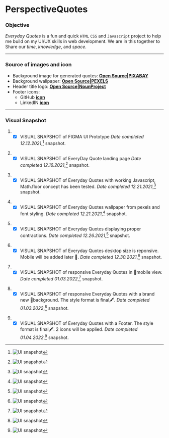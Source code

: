 # PerspectiveQuotes

### Objective

*Everyday Quotes* is a fun and quick <code>HTML</code> <code>CSS</code> and <code>Javascript</code> project to help me build on my UI/UX skills in web development. 
We are in this together to Share our *time*, *knowledge*, and *space*.

---
### Source of images and icon
- Background image for generated quotes: **[Open Source|PIXABAY](https://cdn.pixabay.com/photo/2016/10/29/01/30/abstract-1779589_960_720.png)**
- Background wallpaper: **[Open Source|PEXELS](https://images.pexels.com/photos/6775241/pexels-photo-6775241.jpeg?auto=compress&cs=tinysrgb&dpr=2&h=650&w=940)**
- Header title logo: **[Open Source|NounProject](https://thenounproject.com/icon/yoga-1952180/)**
- Footer icons:
    - GitHub **[icon](https://thenounproject.com/icon/github-4289652/)**
    - LinkedIN **[icon](https://thenounproject.com/icon/linkedin-2045581/)**

---
### Visual Snapshot

1. - [x] VISUAL SNAPSHOT of FIGMA UI Prototype *Date completed 12.12.2021*,[^1] snapshot.
[^1]: ![UI snapshot](https://github.com/TWOdunlami/PerspectiveQuotes/blob/localdev/images/figma.png)
2. - [x] VISUAL SNAPSHOT of EveryDay Quote landing page *Date completed 12.16.2021*,[^2] snapshot.
[^2]: ![UI snapshot](https://github.com/TWOdunlami/PerspectiveQuotes/blob/localdev/images/snapshot12162021.png)
3. - [x] VISUAL SNAPSHOT of Everyday Quotes with working Javascript, Math.floor concept has been tested. *Date completed 12.21.2021*,[^3] snapshot.
[^3]: ![UI snapshot](https://github.com/TWOdunlami/PerspectiveQuotes/blob/localdev/images/snapshot12212021.png)
4. - [x] VISUAL SNAPSHOT of Everyday Quotes wallpaper from pexels and font styling. *Date completed 12.21.2021*,[^4] snapshot.
[^4]: ![UI snapshot](https://github.com/TWOdunlami/PerspectiveQuotes/blob/localdev/images/snapshot12232021.png)
5. - [x] VISUAL SNAPSHOT of Everyday Quotes displaying proper contractions. *Date completed 12.26.2021*,[^5] snapshot.
[^5]: ![UI snapshot](https://github.com/TWOdunlami/PerspectiveQuotes/blob/localdev/images/snapshot12262021.png)
6. - [x] VISUAL SNAPSHOT of Everyday Quotes desktop size is reponsive. Mobile will be added later 🔄. *Date completed 12.30.2021*,[^6] snapshot.
[^6]: ![UI snapshot](https://github.com/TWOdunlami/PerspectiveQuotes/blob/localdev/images/snapshot12302021.png)
7. - [x] VISUAL SNAPSHOT of responsive Everyday Quotes in 📱mobile view. *Date completed 01.03.2022*,[^7] snapshot.
[^7]: ![UI snapshot](https://github.com/TWOdunlami/PerspectiveQuotes/blob/localdev/images/snapshot01032022.png)
8. - [x] VISUAL SNAPSHOT of responsive Everyday Quotes with a brand new 🎨background. The style format is final🖋️. *Date completed 01.03.2022*,[^8] snapshot.
[^8]: ![UI snapshot](https://github.com/TWOdunlami/PerspectiveQuotes/blob/localdev/images/snapshot01032022-2.png)
9. - [x] VISUAL SNAPSHOT of Everyday Quotes with a Footer. The style format is final🖋️. 2 icons will be applied. *Date completed 01.04.2022*,[^9] snapshot.
[^9]: ![UI snapshot](https://github.com/TWOdunlami/PerspectiveQuotes/blob/localdev/images/snapshot01042022.png)